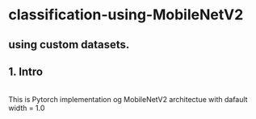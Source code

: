 # classification-using-MobileNetV2
using custom datasets.
------

## 1. Intro

<br>
This is Pytorch implementation og MobileNetV2 architectue with dafault width = 1.0
<br>